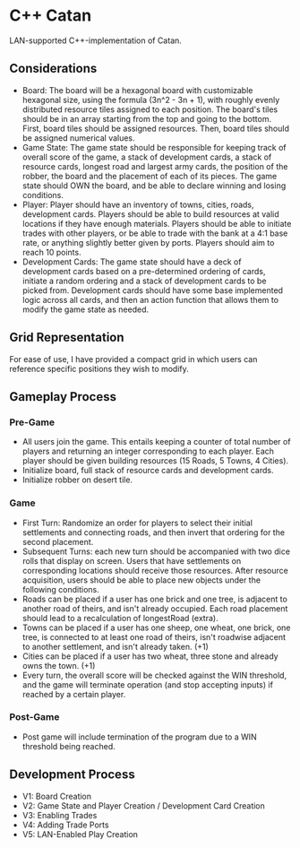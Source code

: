 # C++ Catan
LAN-supported C++-implementation of Catan.

## Considerations
- Board: The board will be a hexagonal board with customizable hexagonal size, using the formula (3n^2 - 3n + 1), with roughly evenly distributed resource tiles assigned to each position. The board's tiles should be in an array starting from the top and going to the bottom. First, board tiles should be assigned resources. Then, board tiles should be assigned numerical values. 
- Game State: The game state should be responsible for keeping track of overall score of the game, a stack of development cards, a stack of resource cards, longest road and largest army cards, the position of the robber, the board and the placement of each of its pieces. The game state should OWN the board, and be able to declare winning and losing conditions.
- Player: Player should have an inventory of towns, cities, roads, development cards. Players should be able to build resources at valid locations if they have enough materials. Players should be able to initiate trades with other players, or be able to trade with the bank at a 4:1 base rate, or anything slightly better given by ports. Players should aim to reach 10 points.
- Development Cards: The game state should have a deck of development cards based on a pre-determined ordering of cards, initiate a random ordering and a stack of development cards to be picked from. Development cards should have some base implemented logic across all cards, and then an action function that allows them to modify the game state as needed.

## Grid Representation
For ease of use, I have provided a compact grid in which users can reference specific positions they wish to modify.

## Gameplay Process
### Pre-Game
- All users join the game. This entails keeping a counter of total number of players and returning an integer corresponding to each player. Each player should be given building resources (15 Roads, 5 Towns, 4 Cities).
- Initialize board, full stack of resource cards and development cards.
- Initialize robber on desert tile.
### Game
- First Turn: Randomize an order for players to select their initial settlements and connecting roads, and then invert that ordering for the second placement.
- Subsequent Turns: each new turn should be accompanied with two dice rolls that display on screen. Users that have settlements on corresponding locations should receive those resources. After resource acquisition, users should be able to place new objects under the following conditions.
- Roads can be placed if a user has one brick and one tree, is adjacent to another road of theirs, and isn't already occupied. Each road placement should lead to a recalculation of longestRoad (extra).
- Towns can be placed if a user has one sheep, one wheat, one brick, one tree, is connected to at least one road of theirs, isn't roadwise adjacent to another settlement, and isn't already taken. (+1)
- Cities can be placed if a user has two wheat, three stone and already owns the town. (+1)
- Every turn, the overall score will be checked against the WIN threshold, and the game will terminate operation (and stop accepting inputs) if reached by a certain player.
### Post-Game
- Post game will include termination of the program due to a WIN threshold being reached.

## Development Process
- V1: Board Creation
- V2: Game State and Player Creation / Development Card Creation
- V3: Enabling Trades
- V4: Adding Trade Ports
- V5: LAN-Enabled Play Creation
